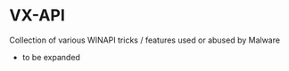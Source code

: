 # VX-API
Collection of various WINAPI tricks / features used or abused by Malware

- to be expanded
